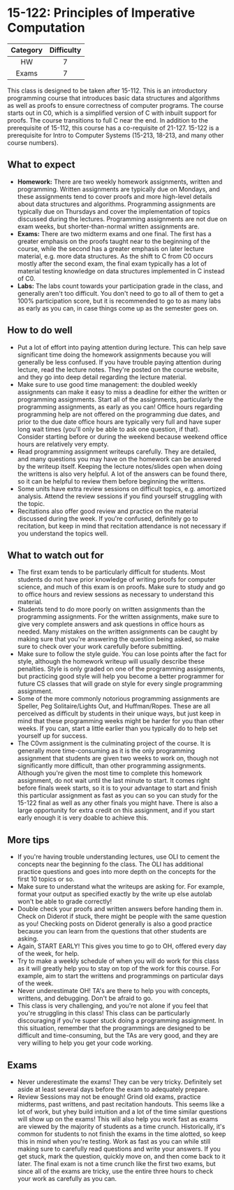 # 15-122: Principles of Imperative Computation

| Category | Difficulty |
| :------: | :--------: |
|    HW    |     7      |
|  Exams   |     7      |

This class is designed to be taken after 15-112. This is an introductory programming course that introduces basic data structures and algorithms as well as proofs to ensure correctness of computer programs. The course starts out in C0, which is a simplified version of C with inbuilt support for proofs. The course transitions to full C near the end. In addition to the prerequisite of 15-112, this course has a co-requisite of 21-127. 15-122 is a prerequisite for Intro to Computer Systems (15-213, 18-213, and many other course numbers).

## What to expect

- **Homework:** There are two weekly homework assignments, written and programming. Written assignments are typically due on Mondays, and these assignments tend to cover proofs and more high-level details about data structures and algorithms. Programming assignments are typically due on Thursdays and cover the implementation of topics discussed during the lectures. Programming assignments are not due on exam weeks, but shorter-than-normal written assignments are.
- **Exams:** There are two midterm exams and one final. The first has a greater emphasis on the proofs taught near to the beginning of the course, while the second has a greater emphasis on later lecture material, e.g. more data structures. As the shift to C from C0 occurs mostly after the second exam, the final exam typically has a lot of material testing knowledge on data structures implemented in C instead of C0.
- **Labs:** The labs count towards your participation grade in the class, and generally aren't too difficult. You don't need to go to all of them to get a 100% participation score, but it is recommended to go to as many labs as early as you can, in case things come up as the semester goes on.

## How to do well

- Put a lot of effort into paying attention during lecture. This can help save significant time doing the homework assignments because you will generally be less confused. If you have trouble paying attention during lecture, read the lecture notes. They're posted on the course website, and they go into deep detail regarding the lecture material.
- Make sure to use good time management: the doubled weekly assignments can make it easy to miss a deadline for either the written or programming assignments. Start all of the assignments, particularly the programming assignments, as early as you can! Office hours regarding programming help are not offered on the programming due dates, and prior to the due date office hours are typically very full and have super long wait times (you'll only be able to ask one question, if that). Consider starting before or during the weekend because weekend office hours are relatively very empty.
- Read programming assignment writeups carefully. They are detailed, and many questions you may have on the homework can be answered by the writeup itself. Keeping the lecture notes/slides open when doing the writtens is also very helpful. A lot of the answers can be found there, so it can be helpful to review them before beginning the writtens.
- Some units have extra review sessions on difficult topics, e.g. amortized analysis. Attend the review sessions if you find yourself struggling with the topic.
- Recitations also offer good review and practice on the material discussed during the week. If you're confused, definitely go to recitation, but keep in mind that recitation attendance is not necessary if you understand the topics well.

## What to watch out for

- The first exam tends to be particularly difficult for students. Most students do not have prior knowledge of writing proofs for computer science, and much of this exam is on proofs. Make sure to study and go to office hours and review sessions as necessary to understand this material.
- Students tend to do more poorly on written assignments than the programming assignments. For the written assignments, make sure to give very complete answers and ask questions in office hours as needed. Many mistakes on the written assignments can be caught by making sure that you're answering the question being asked, so make sure to check over your work carefully before submitting.
- Make sure to follow the style guide. You can lose points after the fact for style, although the homework writeup will usually describe these penalties. Style is only graded on one of the programming assignments, but practicing good style will help you become a better programmer for future CS classes that will grade on style for every single programming assignment.
- Some of the more commonly notorious programming assignments are Speller, Peg Solitaire/Lights Out, and Huffman/Ropes. These are all perceived as difficult by students in their unique ways, but just keep in mind that these programming weeks might be harder for you than other weeks. If you can, start a little earlier than you typically do to help set yourself up for success.
- The C0vm assignment is the culminating project of the course. It is generally more time-consuming as it is the only programming assignment that students are given two weeks to work on, though not significantly more difficult, than other programming assignments. Although you're given the most time to complete this homework assignment, do not wait until the last minute to start. It comes right before finals week starts, so it is to your advantage to start and finish this particular assignment as fast as you can so you can study for the 15-122 final as well as any other finals you might have. There is also a large opportunity for extra credit on this assignment, and if you start early enough it is very doable to achieve this.

## More tips 
- If you're having trouble understanding lectures, use OLI to cement the concepts near the beginning fo the class. The OLI has additional practice questions and goes into more depth on the concepts for the first 10 topics or so. 
- Make sure to understand what the writeups are asking for. For example, format your output as specified exactly by the write up else autolab won't be able to grade correctly! 
- Double check your proofs and written answers before handing them in. Check on Diderot if stuck, there might be people with the same question as you! Checking posts on Diderot generally is also a good practice because you can learn from the questions that other students are asking.
- Again, START EARLY! This gives you time to go to OH, offered every day of the week, for help.
- Try to make a weekly schedule of when you will do work for this class as it will greatly help you to stay on top of the work for this course. For example, aim to start the writtens and programmings on particular days of the week.
- Never underestimate OH! TA's are there to help you with concepts, writtens, and debugging. Don't be afraid to go.
- This class is very challenging, and you're not alone if you feel that you're struggling in this class! This class can be particularly discouraging if you're super stuck doing a programming assignment. In this situation, remember that the programmings are designed to be difficult and time-consuming, but the TAs are very good, and they are very willing to help you get your code working.

## Exams 
- Never underestimate the exams! They can be very tricky. Definitely set aside at least several days before the exam to adequately prepare.
- Review Sessions may not be enough! Grind old exams, practice midterms, past writtens, and past recitation handouts. This seems like a lot of work, but yhey build intuition and a lot of the time similar questions will show up on the exams! This will also help you work fast as exams are viewed by the majority of students as a time crunch. Historically, it's common for students to not finish the exams in the time alotted, so keep this in mind when you're testing. Work as fast as you can while still making sure to carefully read questions and write your answers. If you get stuck, mark the question, quickly move on, and then come back to it later. The final exam is not a time crunch like the first two exams, but since all of the exams are tricky, use the entire three hours to check your work as carefully as you can.
